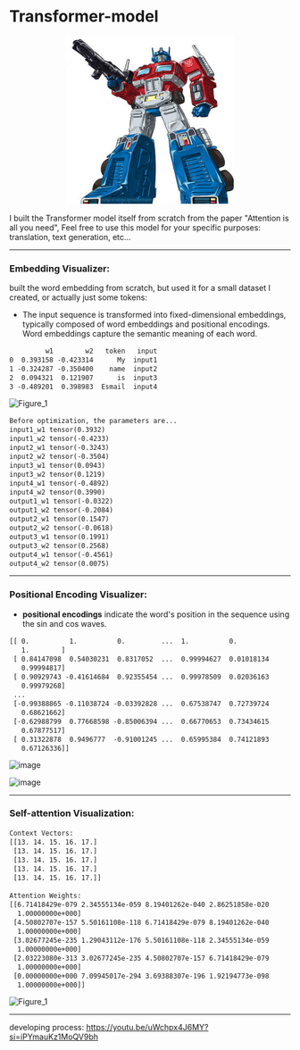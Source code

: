 # Transformer-model
<p align="center">
  <img src="https://github.com/Esmail-ibraheem/Transformer-model/blob/main/xz0gg46o.png" alt="Your Image Description" width="300" height=300">
</p>

I built the Transformer model itself from scratch from the paper "Attention is all you need", Feel free to use this model for your specific purposes: translation, text generation, etc...

---

### Embedding Visualizer:
built the word embedding from scratch, but used it for a small dataset I created, or actually just some tokens: 

- The input sequence is transformed into fixed-dimensional embeddings, typically composed of word embeddings and positional encodings. Word embeddings capture the semantic meaning of each word. 
```
         w1        w2   token   input
0  0.393158 -0.423314      My  input1
1 -0.324287 -0.350400    name  input2
2  0.094321  0.121907      is  input3
3 -0.489201  0.398983  Esmail  input4
```
![Figure_1](https://github.com/Esmail-ibraheem/Transformer-model/assets/113830751/92f4a1ee-862a-4b4b-a35e-671ce13fd709)

```
Before optimization, the parameters are...
input1_w1 tensor(0.3932) 
input1_w2 tensor(-0.4233)
input2_w1 tensor(-0.3243)
input2_w2 tensor(-0.3504)
input3_w1 tensor(0.0943)
input3_w2 tensor(0.1219)
input4_w1 tensor(-0.4892)
input4_w2 tensor(0.3990)
output1_w1 tensor(-0.0322)
output1_w2 tensor(-0.2084)
output2_w1 tensor(0.1547)
output2_w2 tensor(-0.0618)
output3_w1 tensor(0.1991)
output3_w2 tensor(0.2568)
output4_w1 tensor(-0.4561)
output4_w2 tensor(0.0075)
```

---

### Positional Encoding Visualizer:
- **positional encodings** indicate the word's position in the sequence using the sin and cos waves.
```
[[ 0.          1.          0.         ...  1.          0.
   1.        ]
 [ 0.84147098  0.54030231  0.8317052  ...  0.99994627  0.01018134
   0.99994817]
 [ 0.90929743 -0.41614684  0.92355454 ...  0.99978509  0.02036163
   0.99979268]
 ...
 [-0.99388865 -0.11038724 -0.03392828 ...  0.67538747  0.72739724
   0.68621662]
 [-0.62988799  0.77668598 -0.85006394 ...  0.66770653  0.73434615
   0.67877517]
 [ 0.31322878  0.9496777  -0.91001245 ...  0.65995384  0.74121893
   0.67126336]]
```
![image](https://github.com/Esmail-ibraheem/Transformer-model/assets/113830751/5efdbf12-5470-40c9-bc48-6fa54677fdb4)

![image](https://github.com/Esmail-ibraheem/Transformer-model/assets/113830751/1eb0781c-bba1-4d51-abbf-31b33c5e3e21)

---

### Self-attention Visualization:
```
Context Vectors:
[[13. 14. 15. 16. 17.]
 [13. 14. 15. 16. 17.]
 [13. 14. 15. 16. 17.]
 [13. 14. 15. 16. 17.]
 [13. 14. 15. 16. 17.]]

Attention Weights:
[[6.71418429e-079 2.34555134e-059 8.19401262e-040 2.86251858e-020
  1.00000000e+000]
 [4.50802707e-157 5.50161108e-118 6.71418429e-079 8.19401262e-040
  1.00000000e+000]
 [3.02677245e-235 1.29043112e-176 5.50161108e-118 2.34555134e-059
  1.00000000e+000]
 [2.03223080e-313 3.02677245e-235 4.50802707e-157 6.71418429e-079
  1.00000000e+000]
 [0.00000000e+000 7.09945017e-294 3.69388307e-196 1.92194773e-098
  1.00000000e+000]]
```
![Figure_1](https://github.com/Esmail-ibraheem/Transformer-model/assets/113830751/0c9f105a-f375-4459-bec4-a96892859663)

---

developing process: 
https://youtu.be/uWchpx4J6MY?si=iPYmauKz1MoQV9bh

